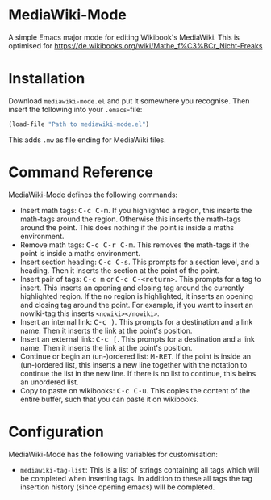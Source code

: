 # MediaWiki-Mode
A simple Emacs major mode for editing Wikibook's MediaWiki. This is optimised for https://de.wikibooks.org/wiki/Mathe_f%C3%BCr_Nicht-Freaks

# Installation
Download `mediawiki-mode.el` and put it somewhere you recognise. Then insert the
following into your `.emacs`-file:
```lisp
(load-file "Path to mediawiki-mode.el")
```

This adds `.mw` as file ending for MediaWiki files.

# Command Reference
MediaWiki-Mode defines the following commands:

* Insert math tags: <kbd>C-c C-m</kbd>. If you highlighted a region, this
  inserts the math-tags around the region. Otherwise this inserts the
  math-tags around the point. This does nothing if the point is inside a
  maths environment.
* Remove math tags: <kbd>C-c C-r C-m</kbd>. This removes the math-tags if the
  point is inside a maths environment.
* Insert section heading: <kbd>C-c C-s</kbd>. This prompts for a section level,
  and a heading. Then it inserts the section at the point of the point.
* Insert pair of tags: <kbd>C-c m</kbd> or <kbd>C-c
  C-&lt;return&gt;</kbd>. This prompts for a tag to insert. This inserts an
  opening and closing tag around the currently highlighted region. If the no
  region is highlighted, it inserts an opening and closing tag around the
  point. For example, if you want to insert an nowiki-tag this inserts
  ```<nowiki></nowiki>```.
* Insert an internal link: <kbd>C-c )</kbd>. This prompts for a destination
  and a link name. Then it inserts the link at the point's position.
* Insert an external link: <kbd>C-c [</kbd>. This prompts for a destination
  and a link name. Then it inserts the link at the point's position.
* Continue or begin an (un-)ordered list: <kbd>M-RET</kbd>. If the point is
  inside an (un-)ordered list, this inserts a new line together with the notation to
  continue the list in the new line. If there is no list to continue, this
  beins an unordered list.
* Copy to paste on wikibooks: <kbd>C-c C-u</kbd>. This copies the content of
  the entire buffer, such that you can paste it on wikibooks.

# Configuration
MediaWiki-Mode has the following variables for customisation:

* ```mediawiki-tag-list```: This is a list of strings containing all tags
  which will be completed when inserting tags. In addition to these all tags
  the tag insertion history (since opening emacs) will be completed.
